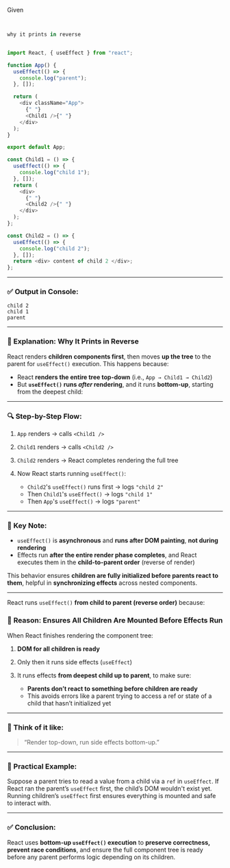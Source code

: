 Given 


```js


why it prints in reverse


import React, { useEffect } from "react";

function App() {
  useEffect(() => {
    console.log("parent");
  }, []);

  return (
    <div className="App">
      {" "}
      <Child1 />{" "}
    </div>
  );
}

export default App;

const Child1 = () => {
  useEffect(() => {
    console.log("child 1");
  }, []);
  return (
    <div>
      {" "}
      <Child2 />{" "}
    </div>
  );
};

const Child2 = () => {
  useEffect(() => {
    console.log("child 2");
  }, []);
  return <div> content of child 2 </div>;
};

```

--- 

### ✅ Output in Console:

```
child 2
child 1
parent
```

---

### 📘 Explanation: Why It Prints in Reverse

React renders **children components first**, then moves **up the tree** to the parent for `useEffect()` execution. This happens because:

* React **renders the entire tree top-down** (i.e., `App → Child1 → Child2`)
* But **`useEffect()` runs *after* rendering**, and it runs **bottom-up**, starting from the deepest child:

---

### 🔍 Step-by-Step Flow:

1. `App` renders → calls `<Child1 />`
2. `Child1` renders → calls `<Child2 />`
3. `Child2` renders → React completes rendering the full tree
4. Now React starts running `useEffect()`:

   * `Child2`'s `useEffect()` runs first → logs `"child 2"`
   * Then `Child1`'s `useEffect()` → logs `"child 1"`
   * Then `App`'s `useEffect()` → logs `"parent"`

---

### 🧠 Key Note:

* `useEffect()` is **asynchronous** and **runs after DOM painting**, **not during rendering**
* Effects run **after the entire render phase completes**, and React executes them in the **child-to-parent order** (reverse of render)

This behavior ensures **children are fully initialized before parents react to them**, helpful in **synchronizing effects** across nested components.


----

React runs `useEffect()` **from child to parent (reverse order)** because:


### 🧠 **Reason: Ensures All Children Are Mounted Before Effects Run**

When React finishes rendering the component tree:

1. **DOM for all children is ready**
2. Only then it runs side effects (`useEffect`)
3. It runs effects **from deepest child up to parent**, to make sure:

   * **Parents don’t react to something before children are ready**
   * This avoids errors like a parent trying to access a ref or state of a child that hasn’t initialized yet

---

### 📌 Think of it like:

> “Render top-down, run side effects bottom-up.”

---

### 🔧 Practical Example:

Suppose a parent tries to read a value from a child via a `ref` in `useEffect`.
If React ran the parent’s `useEffect` first, the child’s DOM wouldn't exist yet.
Running children’s `useEffect` first ensures everything is mounted and safe to interact with.

---

### ✅ Conclusion:

React uses **bottom-up `useEffect()` execution** to **preserve correctness, prevent race conditions**, and ensure the full component tree is ready before any parent performs logic depending on its children.
